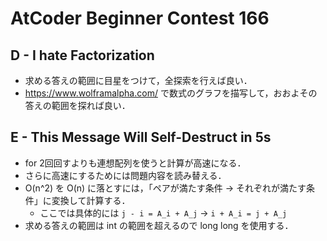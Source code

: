 # AtCoder Beginner Contest 166
## D - I hate Factorization
- 求める答えの範囲に目星をつけて，全探索を行えば良い．
- https://www.wolframalpha.com/ で数式のグラフを描写して，おおよその答えの範囲を探れば良い．

## E - This Message Will Self-Destruct in 5s
- for 2回回すよりも連想配列を使うと計算が高速になる．
- さらに高速にするためには問題内容を読み替える．
- O(n^2) を O(n) に落とすには，「ペアが満たす条件 → それぞれが満たす条件」に変換して計算する．
    - ここでは具体的には `j - i = A_i + A_j` → `i + A_i = j + A_j`
- 求める答えの範囲は int の範囲を超えるので long long を使用する．
